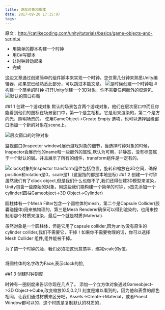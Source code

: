 ```yaml
---
title: 游戏对象和脚本
date: 2017-09-20 17:35:07
tags:
---
```

原文：http://catlikecoding.com/unity/tutorials/basics/game-objects-and-scripts/

- 用简单的脚本构建一个时钟
- 用C#写脚本
- 让时钟转动起来
- 完成

这边文章通过创建简单的组件脚本来实现一个时钟。您仅需几分钟来熟悉Unity编辑器，如果您已经熟悉此部分，可以跳过本篇文章。
<img src="/2017/09/20/游戏对象和脚本/tutorial-image.jpg" alt="是时候创建一个时钟啦">
#构建一个简单的时钟
打开Unity创建一个3D对象，你不需要任何额外的资源包.
<img src="/2017/09/20/游戏对象和脚本/default-layout.png" alt="默认的窗口布局">

##1.1 创建一个游戏对象
默认的场景包含两个游戏对象，他们在层次窗口中而且你能看到他们的图标在场景窗口中，第一个是主相机，它是用来渲染的，第二个是方向光，照明场景的。
使用GameObject->Create Empty 选项，也可以选择层级窗口添加一个新的对象在scene上。

<img src="/2017/09/20/游戏对象和脚本/hierarchy.png" alt="层次窗口的时钟对象">

监视窗口(Inspector window)展示游戏对象的细节，当选择时钟对象的时候，Inspector会展示他的name和一些额外的属性,默认为可用，非静态，没有标签属于一个默认的层。并且展示了所有的组件，transform组件是一定有的。

<img src="/2017/09/20/游戏对象和脚本/inspector.png" alt="clock对象的Inspector">
transform组件包括位置，旋转和缩放在3D空间，确保position和rotation是0，scale是1（这里指的都是本地坐标)
##1.2 创建一个时钟
虽然我们有了clock object,但是我们什么也做不了,我们还得创建3D模型来渲染，Unity包含一些原始的对象，用这些我们能构建一个简单的时钟，s首先添加一个cylinder(圆柱Gameobject->3D Object->Cylinder)
<img src="/2017/09/20/游戏对象和脚本/cylinder.png" alt="">
<img src="/2017/09/20/游戏对象和脚本/cylinder-inspector.png" alt="">

圆柱体有一个Mesh Filter包含一个圆柱体的mesh，第二个是Capsule Collider(胶囊碰撞体)用来搞物理的，第三是Mesh Renderer确保可以得到渲染的，也用来控制用那个材质来渲染，最后一个就是材质(Material).

虽然对象是一个圆柱体，但是它用了capsule collider,因为unity没有原生的cylinder collider,我们不需要它，干掉！如果你不需要物理的话，你可以选择Mesh Collider 组件,组件能被干掉。

为了搞一个时钟的脸，我们必须把这玩意搞平，缩减scale的y值，

<img src="/2017/09/20/游戏对象和脚本/cylinder-scaled-scene.png" alt="">

将圆柱体的名字改为Face,表示clock的脸,
<img src="/2017/09/20/游戏对象和脚本/child-object.png" alt="">

##1.3 创建时钟刻度

时钟有一圈刻度来告诉你现在几点了。
添加一个立方体对象通过Gameobject->3D Object->Cube,改变缩放(0.5,0.2,1)
刻度是难以看到的，因为他和表盘的颜色相同，让我们通过材质来区分吧，Assets->Create->Material，或者Proect Window都可以的，这个材质是复制默认的材质的，